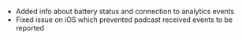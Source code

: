 - Added info about battery status and connection to analytics events
- Fixed issue on iOS which prevented podcast received events to be reported

